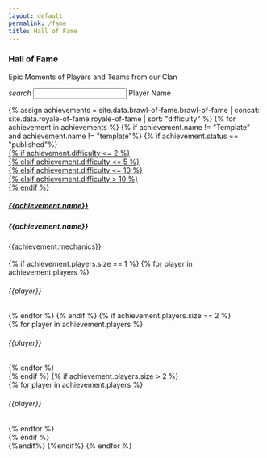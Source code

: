 ```yaml
---
layout: default
permalink: /fame
title: Hall of Fame
---
```


<div class="row">
  <div class="col s12 bg-dark-gray-upper center-align">
    <h3 class="logo-text">Hall of Fame</h3>
  </div>
</div>
<div class="container">
  <div class="row center-align" id="page_filler">
      <div class="col s12">
          <p class="flow-text">
              Epic Moments of Players and Teams from our Clan<br>
          </p>
      </div>
      <form id="search_form" class="col s12">
        <div class="input-field col s12">
          <i class="material-icons prefix">search</i>
          <input id="search_event" type="text" class="autocomplete">
          <label for="search_event">Player Name</label>
        </div>
      </form>
  </div>
  <div class="row" id="page_search_none" hidden>
      <div class="col s12">
          <p class="flow-text">
              It seems that your name is still not on the list.<br><br>
              You can learn more from us and make a name for yourself!<br><br>
              If you have an entry, send it in our <a href="{{site.url}}/#chat">chat<i class="material-icons tiny valign-top">north_east</i></a> ASAP!<br>
          </p>
      </div>
  </div>
  <div class="row" id="search_key_container" hidden>
      <div class="col s12">
          <h4 class="logo-text center-align" id="search_key_content"></h4>
      </div>
  </div>
  <div class="row">
  {% assign achievements = site.data.brawl-of-fame.brawl-of-fame | concat: site.data.royale-of-fame.royale-of-fame | sort: "difficulty" %}
  {% for achievement in achievements %}
      {% if achievement.name != "Template" and achievement.name != "template"%}
      {% if achievement.status == "published"%}
      <div class="col s12 m6 l4" id="achievement-{{forloop.index}}">
        <div class="card-search" hidden>
          <div class="card-id">achievement-{{forloop.index}}</div>
          <div class="players">{{achievement.players | join: "£"}}</div>
        </div>
        <a class="modal-trigger" href="#show-achievement-{{forloop.index}}">
        {% if achievement.difficulty <= 2 %}
        <div class="card center-align yellow-shadow">
        {% elsif  achievement.difficulty <= 5 %}
        <div class="card center-align red-shadow">
        {% elsif  achievement.difficulty <= 10 %}
        <div class="card center-align purple-shadow">
        {% elsif  achievement.difficulty > 10 %}
        <div class="card center-align">
        {% endif %}
          <div class="card-content">
            <h5 class="logo-sub-text">{{achievement.name}}</h5>
          </div>
        </div>
        </a>
        <div id="show-achievement-{{forloop.index}}" class="modal center-modal" style="max-width: 1000px;">
          <div class="modal-content center-align bg-dark-gray">
            <h5 class="logo-text">{{achievement.name}}</h5>
            <span class="logo-sub-text">{{achievement.mechanics}}</span><br><br>
            {% if achievement.players.size == 1 %}
            {% for player in achievement.players %}
                <h6 class="logo-text">{{player}}</h6>
            {% endfor %}
            {% endif %}
            {% if achievement.players.size == 2 %}
            <div class="row">
            {% for player in achievement.players %}
              <div class="col s12 m6 l6">
                <div class="card center-align" style="background:none;box-shadow:none">
                  <h6 class="logo-text">{{player}}</h6>
                </div>
              </div>
            {% endfor %}
            </div>
            {% endif %}
            {% if achievement.players.size > 2 %}
            <div class="row">
            {% for player in achievement.players %}
              <div class="col s12 m4 l4">
                <div class="card center-align" style="background:none;box-shadow:none">
                  <h6 class="logo-text">{{player}}</h6>
                </div>
              </div>
            {% endfor %}
            </div>
            {% endif %}
          </div>
        </div>
      </div>
      {%endif%}
      {%endif%}
  {% endfor %}
  </div>
  <br><br>
</div>
<script type="text/javascript" src="/assets/js/similarity-search.js"></script>

<script>
    document.addEventListener('DOMContentLoaded', function() {
    var elems = document.querySelectorAll('.scrollspy');
    var options = {};
    var instances = M.ScrollSpy.init(elems, options);
    });

    var card_ids = $(".card-id").map(function() {return this.innerHTML;}).get();
    var players = $(".players").map(function() {return this.innerHTML;}).get();
    
    console.log(card_ids);
    console.log(players);

    var list = [];
    for ( var i = 0; i < players.length; i++ ) {
      var player_list = players[i].split("£");

      for ( var j = 0; j < player_list.length; j++ ) {
        list[player_list[j]] = null;
      }
    }

    document.addEventListener('DOMContentLoaded', function() {
        var elems = document.querySelectorAll('.autocomplete');
        var options = {
            data: list,
            limit: 2,
            minLength: 2,
        };
        var instances = M.Autocomplete.init(elems, options);
    })

    $( "#search_form" ).submit(function( event ) {
        var similarity_threshold = ACCURATE;
        var str = $("#search_event").val()
        event.preventDefault();

        $("#page_filler").hide();

        var player_similarity = [];
        var player = "";

        for ( var i = 0, l = card_ids.length; i < l; i++ ) {
            $("#" + card_ids[i]).hide();
            var similarity_tracker = 0;
            var player_list = players[i].split("£");
            
            for( var j = 0; j < player_list.length; j++) {
                similarity_score = similarity(str,player_list[j]);
                if(similarity_tracker < similarity_score)
                {
                  similarity_tracker = similarity_score;
                  if(parseFloat(similarity_threshold) < similarity_score)
                  {
                      player = player_list[j]
                  }
                }
            }

            player_similarity.push(similarity_tracker);
        }

        var cards_shown = 0;

        for ( var i = 0, l = card_ids.length; i < l; i++) {
            if(parseFloat(similarity_threshold) < parseFloat(player_similarity[i]))
            {
                $("#" + card_ids[i]).show();
                cards_shown++;
            }
        }

        if(cards_shown < 1)
        {
            $("#page_search_none").show();
            $("#search_key_container").hide();
        }
        else
        {
            $("#page_search_none").hide();
            $("#search_key_container").show();
            $("#search_form").hide();

            if(str == "")
            {
              $("#search_key_content").text("To Be Achieved");
            }
            else
            {
              $("#search_key_content").text(player);
            }
        }

        $("#search_event").val('');
        $("#search_event").blur();
    });

    document.addEventListener('DOMContentLoaded', function() {
      var elems = document.querySelectorAll('.modal');
      var options = {
      dismissible: true, // Allow modal to be dismissed by keyboard or overlay click
      opacity: 0.93, // Opacity of modal background
      inDuration: 1300, // Transition in duration
      outDuration: 200, // Transition out duration
      startingTop: '4%', // Starting top offset
      endingTop: '10%', // Ending top offset
      //ready: someFunction
      };
      var instances = M.Modal.init(elems, options);
    });
</script>
